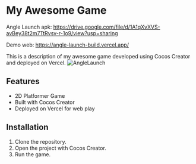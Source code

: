 # My Awesome Game
Angle Launch apk: https://drive.google.com/file/d/1A1qXvXVS-avBey38t2m7TtRvsv-r-1o9/view?usp=sharing

Demo web: https://angle-launch-build.vercel.app/

This is a description of my awesome game developed using Cocos Creator and deployed on Vercel.
![AngleLaunch](https://github.com/user-attachments/assets/4467b2fe-1af9-429a-976d-b8e4622791f2)

## Features
- 2D Platformer Game
- Built with Cocos Creator
- Deployed on Vercel for web play

## Installation
1. Clone the repository.
2. Open the project with Cocos Creator.
3. Run the game.

